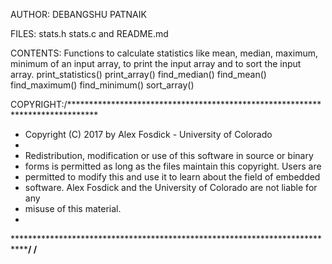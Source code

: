 AUTHOR: DEBANGSHU PATNAIK

FILES: stats.h stats.c and README.md

CONTENTS: Functions to calculate statistics like mean, median, maximum, minimum of an input array, to print the input array and to sort the input array.
print_statistics()
print_array()
find_median()
find_mean()
find_maximum()
find_minimum()
sort_array()

COPYRIGHT:/******************************************************************************
 * Copyright (C) 2017 by Alex Fosdick - University of Colorado
 *
 * Redistribution, modification or use of this software in source or binary
 * forms is permitted as long as the files maintain this copyright. Users are 
 * permitted to modify this and use it to learn about the field of embedded
 * software. Alex Fosdick and the University of Colorado are not liable for any
 * misuse of this material. 
 *
 *****************************************************************************/
/**
